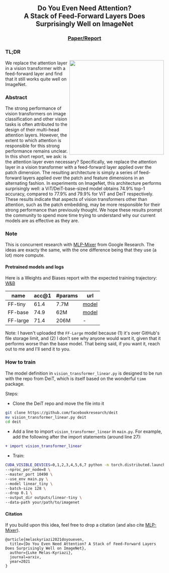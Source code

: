 <div align="center">   

## Do You Even Need Attention? <br /> A Stack of Feed-Forward Layers Does Surprisingly Well on ImageNet
### [Paper/Report](https://github.com/lukemelas/do-you-even-need-attention/blob/main/Do-You-Even-Need-Attention.pdf)
</div>
 
### TL;DR 
<img width="300" align="right" src="https://github.com/lukemelas/do-you-even-need-attention/releases/download/v0.0.1/do-you-even-need-attention.png" />
We replace the attention layer in a vision transformer with a feed-forward layer and find that it still works quite well on ImageNet. 

### Abstract
The strong performance of vision transformers on image classification and other vision tasks is often attributed to the design of their multi-head attention layers. However, the extent to which attention is responsible for this strong performance remains unclear. In this short report, we ask: is the attention layer even necessary? Specifically, we replace the attention layer in a vision transformer with a feed-forward layer applied over the patch dimension. The resulting architecture is simply a series of feed-forward layers applied over the patch and feature dimensions in an alternating fashion. In experiments on ImageNet, this architecture performs surprisingly well: a ViT/DeiT-base-sized model obtains 74.9\% top-1 accuracy, compared to 77.9\% and 79.9\% for ViT and DeiT respectively. These results indicate that aspects of vision transformers other than attention, such as the patch embedding, may be more responsible for their strong performance than previously thought. We hope these results prompt the community to spend more time trying to understand why our current models are as effective as they are.

### Note
This is concurrent research with [MLP-Mixer](https://arxiv.org/abs/2105.01601) from Google Research. The ideas are exacty the same, with the one difference being that they use (a lot) more compute. 

#### Pretrained models and logs

Here is a Weights and Biases report with the expected training trajectory: [W&B](https://wandb.ai/lukemelas2/deit-experiments/reports/Do-You-Even-Need-Attention---Vmlldzo2NjUxMzI?accessToken=8kebvweue0gd1s6qiav2orco97v85glogsi8i83576j42bb1g39e59px56lkk4zu)

| name | acc@1  | #params | url |
| --- | --- | --- | --- |
| FF-tiny | 61.4 | 7.7M | [model](https://github.com/lukemelas/do-you-even-need-attention/releases/download/v0.0.1/linear-tiny-checkpoint.pth) |
| FF-base | 74.9  | 62M | [model](https://github.com/lukemelas/do-you-even-need-attention/releases/download/v0.0.1/linear-base-checkpoint.pth) |
| FF-large | 71.4  | 206M | - |

Note: I haven't uploaded the `FF-Large` model because (1) it's over GitHub's file storage limit, and (2) I don't see why anyone would want it, given that it performs worse than the base model. That being said, if you want it, reach out to me and I'll send it to you. 

### How to train   

The model definition in `vision_transformer_linear.py` is designed to be run with the repo from DeiT, which is itself based on the wonderful `timm` package.

Steps:
 * Clone the DeiT repo and move the file into it
 ```bash
git clone https://github.com/facebookresearch/deit
mv vision_transformer_linear.py deit
cd deit
 ```
 
 * Add a line to import `vision_transformer_linear` in `main.py`. For example, add the following after the import statements (around line 27):
```diff
+ import vision_transformer_linear
```
 
 * Train: 
```bash
CUDA_VISIBLE_DEVICES=0,1,2,3,4,5,6,7 python -m torch.distributed.launch \
--nproc_per_node=8 \
--master_port 10490 \
--use_env main.py \
--model linear_tiny \
--batch-size 128 \
--drop 0.1 \
--output_dir outputs/linear-tiny \
--data-path your/path/to/imagenet
```

#### Citation
If you build upon this idea, feel free to drop a citation (and also cite [MLP-Mixer](https://arxiv.org/abs/2105.01601)). 
```
@article{melaskyriazi2021doyoueven,
  title={Do You Even Need Attention? A Stack of Feed-Forward Layers Does Surprisingly Well on ImageNet},
  author={Luke Melas-Kyriazi},
  journal=arxiv,
  year=2021
}
```
